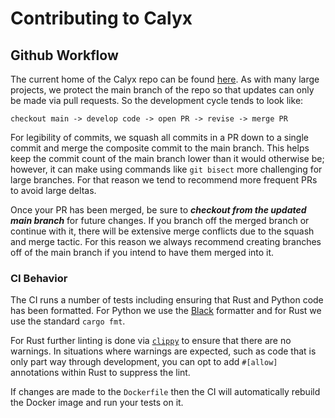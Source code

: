 # Contributing to Calyx

## Github Workflow
The current home of the Calyx repo can be found [here][calyx_repo]. As with many
large projects, we protect the main branch of the repo so that updates can only
be made via pull requests. So the development cycle tends to look like:
```
checkout main -> develop code -> open PR -> revise -> merge PR
```

For legibility of commits, we squash all commits in a PR down to a single commit
and merge the composite commit to the main branch. This helps keep the commit
count of the main branch lower than it would otherwise be; however, it can make
using commands like `git bisect` more challenging for large branches. For that
reason we tend to recommend more frequent PRs to avoid large deltas.

Once your PR has been merged, be sure to ***checkout from the updated main branch***
for future changes. If you branch off the merged branch or continue with it,
there will be extensive merge conflicts due to the squash and merge tactic. For
this reason we always recommend creating branches off of the main branch if you
intend to have them merged into it.

### CI Behavior
The CI runs a number of tests including ensuring that Rust and Python code has
been formatted. For Python we use the [Black](https://github.com/psf/black) formatter and for Rust we use the
standard `cargo fmt`.

For Rust further linting is done via [`clippy`][clippy] to ensure that there are
no warnings. In situations where warnings are expected, such as code that is
only part way through development, you can opt to add `#[allow]` annotations
within Rust to suppress the lint.

If changes are made to the `Dockerfile` then the CI will automatically rebuild
the Docker image and run your tests on it.


[calyx_repo]: https://github.com/calyxir/calyx
[clippy]: https://github.com/rust-lang/rust-clippy
